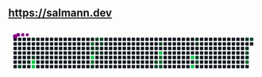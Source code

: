 ## https://salmann.dev

<svg viewBox="-16 -32 880 192" width="880" height="192" xmlns="http://www.w3.org/2000/svg"><desc>Generated with https://github.com/Platane/snk</desc><style>:root{--cb:#1b1f230a;--cs:purple;--ce:#161b22;--c0:#161b22;--c1:#01311f;--c2:#034525;--c3:#0f6d31;--c4:#00c647}.c{shape-rendering:geometricPrecision;fill:var(--ce);stroke-width:1px;stroke:var(--cb);animation:none 29300ms linear infinite;width:12px;height:12px}@keyframes c0{55.28%{fill:var(--c2)}55.3%,100%{fill:var(--ce)}}.c.c0{fill:var(--c2);animation-name:c0}@keyframes c1{3.74%{fill:var(--c1)}3.76%,100%{fill:var(--ce)}}.c.c1{fill:var(--c1);animation-name:c1}@keyframes c2{1.7%{fill:var(--c1)}1.72%,100%{fill:var(--ce)}}.c.c2{fill:var(--c1);animation-name:c2}@keyframes c3{53.57%{fill:var(--c2)}53.59%,100%{fill:var(--ce)}}.c.c3{fill:var(--c2);animation-name:c3}@keyframes c4{95.55%{fill:var(--c4)}95.57%,100%{fill:var(--ce)}}.c.c4{fill:var(--c4);animation-name:c4}@keyframes c5{95.89%{fill:var(--c4)}95.91%,100%{fill:var(--ce)}}.c.c5{fill:var(--c4);animation-name:c5}@keyframes c6{63.81%{fill:var(--c3)}63.83%,100%{fill:var(--ce)}}.c.c6{fill:var(--c3);animation-name:c6}@keyframes c7{12.28%{fill:var(--c1)}12.3%,100%{fill:var(--ce)}}.c.c7{fill:var(--c1);animation-name:c7}@keyframes c8{48.8%{fill:var(--c2)}48.82%,100%{fill:var(--ce)}}.c.c8{fill:var(--c2);animation-name:c8}@keyframes c9{90.77%{fill:var(--c4)}90.79%,100%{fill:var(--ce)}}.c.c9{fill:var(--c4);animation-name:c9}@keyframes ca{61.76%{fill:var(--c3)}61.78%,100%{fill:var(--ce)}}.c.ca{fill:var(--c3);animation-name:ca}@keyframes cb{9.55%{fill:var(--c1)}9.57%,100%{fill:var(--ce)}}.c.cb{fill:var(--c1);animation-name:cb}@keyframes cc{47.43%{fill:var(--c2)}47.45%,100%{fill:var(--ce)}}.c.cc{fill:var(--c2);animation-name:cc}@keyframes cd{11.94%{fill:var(--c1)}11.96%,100%{fill:var(--ce)}}.c.cd{fill:var(--c1);animation-name:cd}@keyframes ce{10.91%{fill:var(--c1)}10.93%,100%{fill:var(--ce)}}.c.ce{fill:var(--c1);animation-name:ce}@keyframes cf{47.09%{fill:var(--c2)}47.11%,100%{fill:var(--ce)}}.c.cf{fill:var(--c2);animation-name:cf}@keyframes cg{46.75%{fill:var(--c2)}46.77%,100%{fill:var(--ce)}}.c.cg{fill:var(--c2);animation-name:cg}@keyframes ch{11.25%{fill:var(--c1)}11.27%,100%{fill:var(--ce)}}.c.ch{fill:var(--c1);animation-name:ch}@keyframes ci{40.6%{fill:var(--c2)}40.62%,100%{fill:var(--ce)}}.c.ci{fill:var(--c2);animation-name:ci}@keyframes cj{40.26%{fill:var(--c2)}40.28%,100%{fill:var(--ce)}}.c.cj{fill:var(--c2);animation-name:cj}@keyframes ck{42.31%{fill:var(--c2)}42.33%,100%{fill:var(--ce)}}.c.ck{fill:var(--c2);animation-name:ck}@keyframes cl{85.31%{fill:var(--c4)}85.33%,100%{fill:var(--ce)}}.c.cl{fill:var(--c4);animation-name:cl}@keyframes cm{69.96%{fill:var(--c3)}69.98%,100%{fill:var(--ce)}}.c.cm{fill:var(--c3);animation-name:cm}@keyframes cn{70.3%{fill:var(--c3)}70.32%,100%{fill:var(--ce)}}.c.cn{fill:var(--c3);animation-name:cn}@keyframes co{39.92%{fill:var(--c2)}39.94%,100%{fill:var(--ce)}}.c.co{fill:var(--c2);animation-name:co}@keyframes cp{81.22%{fill:var(--c4)}81.24%,100%{fill:var(--ce)}}.c.cp{fill:var(--c4);animation-name:cp}@keyframes cq{81.9%{fill:var(--c4)}81.92%,100%{fill:var(--ce)}}.c.cq{fill:var(--c4);animation-name:cq}@keyframes cr{22.17%{fill:var(--c1)}22.19%,100%{fill:var(--ce)}}.c.cr{fill:var(--c1);animation-name:cr}@keyframes cs{22.52%{fill:var(--c1)}22.54%,100%{fill:var(--ce)}}.c.cs{fill:var(--c1);animation-name:cs}@keyframes ct{36.51%{fill:var(--c2)}36.53%,100%{fill:var(--ce)}}.c.ct{fill:var(--c2);animation-name:ct}@keyframes cu{36.85%{fill:var(--c2)}36.87%,100%{fill:var(--ce)}}.c.cu{fill:var(--c2);animation-name:cu}@keyframes cv{26.61%{fill:var(--c1)}26.63%,100%{fill:var(--ce)}}.c.cv{fill:var(--c1);animation-name:cv}@keyframes cw{27.98%{fill:var(--c1)}28%,100%{fill:var(--ce)}}.c.cw{fill:var(--c1);animation-name:cw}@keyframes cx{29.68%{fill:var(--c2)}29.7%,100%{fill:var(--ce)}}.c.cx{fill:var(--c2);animation-name:cx}@keyframes cy{29.34%{fill:var(--c1)}29.36%,100%{fill:var(--ce)}}.c.cy{fill:var(--c1);animation-name:cy}@keyframes cz{76.78%{fill:var(--c3)}76.8%,100%{fill:var(--ce)}}.c.cz{fill:var(--c3);animation-name:cz}@keyframes c10{31.05%{fill:var(--c2)}31.07%,100%{fill:var(--ce)}}.c.c10{fill:var(--c2);animation-name:c10}.u{transform-origin:0 0;transform:scale(0,1);animation:none linear 29300ms infinite}@keyframes u0{1.7%{transform:scale(0.000,1)}1.72%,3.74%{transform:scale(0.083,1)}3.76%,9.55%{transform:scale(0.167,1)}9.57%,10.91%{transform:scale(0.250,1)}10.93%,11.25%{transform:scale(0.333,1)}11.27%,11.94%{transform:scale(0.417,1)}11.96%,12.28%{transform:scale(0.500,1)}12.3%,22.17%{transform:scale(0.583,1)}22.19%,22.52%{transform:scale(0.667,1)}22.54%,26.61%{transform:scale(0.750,1)}26.63%,27.98%{transform:scale(0.833,1)}28%,29.34%{transform:scale(0.917,1)}29.36%,100%{transform:scale(1.000,1)}}.u.u0{fill:var(--c1);animation-name:u0;transform-origin:0.0px 0}@keyframes u1{29.68%{transform:scale(0.000,1)}29.7%,31.05%{transform:scale(0.071,1)}31.07%,36.51%{transform:scale(0.143,1)}36.53%,36.85%{transform:scale(0.214,1)}36.87%,39.92%{transform:scale(0.286,1)}39.94%,40.26%{transform:scale(0.357,1)}40.28%,40.6%{transform:scale(0.429,1)}40.62%,42.31%{transform:scale(0.500,1)}42.33%,46.75%{transform:scale(0.571,1)}46.77%,47.09%{transform:scale(0.643,1)}47.11%,47.43%{transform:scale(0.714,1)}47.45%,48.8%{transform:scale(0.786,1)}48.82%,53.57%{transform:scale(0.857,1)}53.59%,55.28%{transform:scale(0.929,1)}55.3%,100%{transform:scale(1.000,1)}}.u.u1{fill:var(--c2);animation-name:u1;transform-origin:275.0px 0}@keyframes u2{61.76%{transform:scale(0.000,1)}61.78%,63.81%{transform:scale(0.200,1)}63.83%,69.96%{transform:scale(0.400,1)}69.98%,70.3%{transform:scale(0.600,1)}70.32%,76.78%{transform:scale(0.800,1)}76.8%,100%{transform:scale(1.000,1)}}.u.u2{fill:var(--c3);animation-name:u2;transform-origin:595.9px 0}@keyframes u3{81.22%{transform:scale(0.000,1)}81.24%,81.9%{transform:scale(0.167,1)}81.92%,85.31%{transform:scale(0.333,1)}85.33%,90.77%{transform:scale(0.500,1)}90.79%,95.55%{transform:scale(0.667,1)}95.57%,95.89%{transform:scale(0.833,1)}95.91%,100%{transform:scale(1.000,1)}}.u.u3{fill:var(--c4);animation-name:u3;transform-origin:710.5px 0}.s{shape-rendering:geometricPrecision;fill:var(--cs);animation:none linear 29300ms infinite}@keyframes s0{0%,99.66%{transform:translate(0px,-16px)}0.34%{transform:translate(0px,0px)}1.71%{transform:translate(64px,0px)}2.05%{transform:translate(64px,16px)}2.39%{transform:translate(48px,16px)}4.44%{transform:translate(48px,112px)}9.22%{transform:translate(272px,112px)}9.56%{transform:translate(272px,96px)}9.9%{transform:translate(288px,96px)}10.92%{transform:translate(288px,48px)}11.26%{transform:translate(304px,48px)}11.6%{transform:translate(304px,32px)}12.63%{transform:translate(256px,32px)}13.31%{transform:translate(256px,0px)}13.65%{transform:translate(272px,0px)}13.99%{transform:translate(272px,-16px)}21.84%{transform:translate(640px,-16px)}22.53%{transform:translate(640px,16px)}26.28%,27.65%{transform:translate(816px,16px)}26.62%{transform:translate(816px,0px)}26.96%{transform:translate(800px,0px)}27.3%{transform:translate(800px,16px)}27.99%{transform:translate(816px,32px)}28.33%{transform:translate(832px,32px)}29.01%{transform:translate(832px,64px)}29.35%,77.13%{transform:translate(816px,64px)}29.69%{transform:translate(816px,48px)}30.03%{transform:translate(832px,48px)}31.06%{transform:translate(832px,0px)}35.15%{transform:translate(640px,0px)}36.86%{transform:translate(640px,80px)}39.25%{transform:translate(528px,80px)}39.59%{transform:translate(528px,96px)}40.27%{transform:translate(496px,96px)}41.64%,68.94%{transform:translate(496px,32px)}41.98%{transform:translate(512px,32px)}42.32%{transform:translate(512px,16px)}46.76%{transform:translate(304px,16px)}47.1%{transform:translate(304px,0px)}47.44%{transform:translate(288px,0px)}48.12%{transform:translate(288px,32px)}48.46%,64.16%{transform:translate(272px,32px)}48.81%,90.44%{transform:translate(272px,48px)}53.24%{transform:translate(64px,48px)}53.58%,95.22%{transform:translate(64px,64px)}54.61%{transform:translate(16px,64px)}55.29%{transform:translate(16px,96px)}55.97%,96.25%{transform:translate(48px,96px)}56.66%{transform:translate(48px,64px)}61.09%{transform:translate(256px,64px)}61.43%{transform:translate(256px,80px)}62.12%{transform:translate(288px,80px)}63.48%{transform:translate(288px,16px)}63.82%{transform:translate(272px,16px)}69.62%{transform:translate(496px,64px)}69.97%{transform:translate(512px,64px)}70.31%{transform:translate(512px,80px)}76.79%{transform:translate(816px,80px)}81.23%{transform:translate(624px,64px)}81.91%{transform:translate(624px,96px)}82.25%{transform:translate(608px,96px)}83.28%{transform:translate(608px,48px)}90.78%{transform:translate(272px,64px)}95.9%{transform:translate(64px,96px)}98.63%{transform:translate(48px,-16px)}}.s.s0{transform:translate(0px,-16px);animation-name:s0}@keyframes s1{0%,99.66%{transform:translate(16px,-16px)}0.34%{transform:translate(0px,-16px)}0.68%{transform:translate(0px,0px)}2.05%{transform:translate(64px,0px)}2.39%{transform:translate(64px,16px)}2.73%{transform:translate(48px,16px)}4.78%{transform:translate(48px,112px)}9.56%{transform:translate(272px,112px)}9.9%{transform:translate(272px,96px)}10.24%{transform:translate(288px,96px)}11.26%{transform:translate(288px,48px)}11.6%{transform:translate(304px,48px)}11.95%{transform:translate(304px,32px)}12.97%{transform:translate(256px,32px)}13.65%{transform:translate(256px,0px)}13.99%{transform:translate(272px,0px)}14.33%{transform:translate(272px,-16px)}22.18%{transform:translate(640px,-16px)}22.87%{transform:translate(640px,16px)}26.62%,27.99%{transform:translate(816px,16px)}26.96%{transform:translate(816px,0px)}27.3%{transform:translate(800px,0px)}27.65%{transform:translate(800px,16px)}28.33%{transform:translate(816px,32px)}28.67%{transform:translate(832px,32px)}29.35%{transform:translate(832px,64px)}29.69%,77.47%{transform:translate(816px,64px)}30.03%{transform:translate(816px,48px)}30.38%{transform:translate(832px,48px)}31.4%{transform:translate(832px,0px)}35.49%{transform:translate(640px,0px)}37.2%{transform:translate(640px,80px)}39.59%{transform:translate(528px,80px)}39.93%{transform:translate(528px,96px)}40.61%{transform:translate(496px,96px)}41.98%,69.28%{transform:translate(496px,32px)}42.32%{transform:translate(512px,32px)}42.66%{transform:translate(512px,16px)}47.1%{transform:translate(304px,16px)}47.44%{transform:translate(304px,0px)}47.78%{transform:translate(288px,0px)}48.46%{transform:translate(288px,32px)}48.81%,64.51%{transform:translate(272px,32px)}49.15%,90.78%{transform:translate(272px,48px)}53.58%{transform:translate(64px,48px)}53.92%,95.56%{transform:translate(64px,64px)}54.95%{transform:translate(16px,64px)}55.63%{transform:translate(16px,96px)}56.31%,96.59%{transform:translate(48px,96px)}57%{transform:translate(48px,64px)}61.43%{transform:translate(256px,64px)}61.77%{transform:translate(256px,80px)}62.46%{transform:translate(288px,80px)}63.82%{transform:translate(288px,16px)}64.16%{transform:translate(272px,16px)}69.97%{transform:translate(496px,64px)}70.31%{transform:translate(512px,64px)}70.65%{transform:translate(512px,80px)}77.13%{transform:translate(816px,80px)}81.57%{transform:translate(624px,64px)}82.25%{transform:translate(624px,96px)}82.59%{transform:translate(608px,96px)}83.62%{transform:translate(608px,48px)}91.13%{transform:translate(272px,64px)}96.25%{transform:translate(64px,96px)}98.98%{transform:translate(48px,-16px)}}.s.s1{transform:translate(16px,-16px);animation-name:s1}@keyframes s2{0%,99.66%{transform:translate(32px,-16px)}0.68%{transform:translate(0px,-16px)}1.02%{transform:translate(0px,0px)}2.39%{transform:translate(64px,0px)}2.73%{transform:translate(64px,16px)}3.07%{transform:translate(48px,16px)}5.12%{transform:translate(48px,112px)}9.9%{transform:translate(272px,112px)}10.24%{transform:translate(272px,96px)}10.58%{transform:translate(288px,96px)}11.6%{transform:translate(288px,48px)}11.95%{transform:translate(304px,48px)}12.29%{transform:translate(304px,32px)}13.31%{transform:translate(256px,32px)}13.99%{transform:translate(256px,0px)}14.33%{transform:translate(272px,0px)}14.68%{transform:translate(272px,-16px)}22.53%{transform:translate(640px,-16px)}23.21%{transform:translate(640px,16px)}26.96%,28.33%{transform:translate(816px,16px)}27.3%{transform:translate(816px,0px)}27.65%{transform:translate(800px,0px)}27.99%{transform:translate(800px,16px)}28.67%{transform:translate(816px,32px)}29.01%{transform:translate(832px,32px)}29.69%{transform:translate(832px,64px)}30.03%,77.82%{transform:translate(816px,64px)}30.38%{transform:translate(816px,48px)}30.72%{transform:translate(832px,48px)}31.74%{transform:translate(832px,0px)}35.84%{transform:translate(640px,0px)}37.54%{transform:translate(640px,80px)}39.93%{transform:translate(528px,80px)}40.27%{transform:translate(528px,96px)}40.96%{transform:translate(496px,96px)}42.32%,69.62%{transform:translate(496px,32px)}42.66%{transform:translate(512px,32px)}43%{transform:translate(512px,16px)}47.44%{transform:translate(304px,16px)}47.78%{transform:translate(304px,0px)}48.12%{transform:translate(288px,0px)}48.81%{transform:translate(288px,32px)}49.15%,64.85%{transform:translate(272px,32px)}49.49%,91.13%{transform:translate(272px,48px)}53.92%{transform:translate(64px,48px)}54.27%,95.9%{transform:translate(64px,64px)}55.29%{transform:translate(16px,64px)}55.97%{transform:translate(16px,96px)}56.66%,96.93%{transform:translate(48px,96px)}57.34%{transform:translate(48px,64px)}61.77%{transform:translate(256px,64px)}62.12%{transform:translate(256px,80px)}62.8%{transform:translate(288px,80px)}64.16%{transform:translate(288px,16px)}64.51%{transform:translate(272px,16px)}70.31%{transform:translate(496px,64px)}70.65%{transform:translate(512px,64px)}70.99%{transform:translate(512px,80px)}77.47%{transform:translate(816px,80px)}81.91%{transform:translate(624px,64px)}82.59%{transform:translate(624px,96px)}82.94%{transform:translate(608px,96px)}83.96%{transform:translate(608px,48px)}91.47%{transform:translate(272px,64px)}96.59%{transform:translate(64px,96px)}99.32%{transform:translate(48px,-16px)}}.s.s2{transform:translate(32px,-16px);animation-name:s2}@keyframes s3{0%,99.66%{transform:translate(48px,-16px)}1.02%{transform:translate(0px,-16px)}1.37%{transform:translate(0px,0px)}2.73%{transform:translate(64px,0px)}3.07%{transform:translate(64px,16px)}3.41%{transform:translate(48px,16px)}5.46%{transform:translate(48px,112px)}10.24%{transform:translate(272px,112px)}10.58%{transform:translate(272px,96px)}10.92%{transform:translate(288px,96px)}11.95%{transform:translate(288px,48px)}12.29%{transform:translate(304px,48px)}12.63%{transform:translate(304px,32px)}13.65%{transform:translate(256px,32px)}14.33%{transform:translate(256px,0px)}14.68%{transform:translate(272px,0px)}15.02%{transform:translate(272px,-16px)}22.87%{transform:translate(640px,-16px)}23.55%{transform:translate(640px,16px)}27.3%,28.67%{transform:translate(816px,16px)}27.65%{transform:translate(816px,0px)}27.99%{transform:translate(800px,0px)}28.33%{transform:translate(800px,16px)}29.01%{transform:translate(816px,32px)}29.35%{transform:translate(832px,32px)}30.03%{transform:translate(832px,64px)}30.38%,78.16%{transform:translate(816px,64px)}30.72%{transform:translate(816px,48px)}31.06%{transform:translate(832px,48px)}32.08%{transform:translate(832px,0px)}36.18%{transform:translate(640px,0px)}37.88%{transform:translate(640px,80px)}40.27%{transform:translate(528px,80px)}40.61%{transform:translate(528px,96px)}41.3%{transform:translate(496px,96px)}42.66%,69.97%{transform:translate(496px,32px)}43%{transform:translate(512px,32px)}43.34%{transform:translate(512px,16px)}47.78%{transform:translate(304px,16px)}48.12%{transform:translate(304px,0px)}48.46%{transform:translate(288px,0px)}49.15%{transform:translate(288px,32px)}49.49%,65.19%{transform:translate(272px,32px)}49.83%,91.47%{transform:translate(272px,48px)}54.27%{transform:translate(64px,48px)}54.61%,96.25%{transform:translate(64px,64px)}55.63%{transform:translate(16px,64px)}56.31%{transform:translate(16px,96px)}57%,97.27%{transform:translate(48px,96px)}57.68%{transform:translate(48px,64px)}62.12%{transform:translate(256px,64px)}62.46%{transform:translate(256px,80px)}63.14%{transform:translate(288px,80px)}64.51%{transform:translate(288px,16px)}64.85%{transform:translate(272px,16px)}70.65%{transform:translate(496px,64px)}70.99%{transform:translate(512px,64px)}71.33%{transform:translate(512px,80px)}77.82%{transform:translate(816px,80px)}82.25%{transform:translate(624px,64px)}82.94%{transform:translate(624px,96px)}83.28%{transform:translate(608px,96px)}84.3%{transform:translate(608px,48px)}91.81%{transform:translate(272px,64px)}96.93%{transform:translate(64px,96px)}}.s.s3{transform:translate(48px,-16px);animation-name:s3}</style><rect class="c" x="2" y="2" rx="2" ry="2"/><rect class="c" x="2" y="18" rx="2" ry="2"/><rect class="c" x="2" y="34" rx="2" ry="2"/><rect class="c" x="2" y="50" rx="2" ry="2"/><rect class="c" x="2" y="66" rx="2" ry="2"/><rect class="c" x="2" y="82" rx="2" ry="2"/><rect class="c" x="2" y="98" rx="2" ry="2"/><rect class="c" x="18" y="2" rx="2" ry="2"/><rect class="c" x="18" y="18" rx="2" ry="2"/><rect class="c" x="18" y="34" rx="2" ry="2"/><rect class="c" x="18" y="50" rx="2" ry="2"/><rect class="c" x="18" y="66" rx="2" ry="2"/><rect class="c" x="18" y="82" rx="2" ry="2"/><rect class="c c0" x="18" y="98" rx="2" ry="2"/><rect class="c" x="34" y="2" rx="2" ry="2"/><rect class="c" x="34" y="18" rx="2" ry="2"/><rect class="c" x="34" y="34" rx="2" ry="2"/><rect class="c" x="34" y="50" rx="2" ry="2"/><rect class="c" x="34" y="66" rx="2" ry="2"/><rect class="c" x="34" y="82" rx="2" ry="2"/><rect class="c" x="34" y="98" rx="2" ry="2"/><rect class="c" x="50" y="2" rx="2" ry="2"/><rect class="c" x="50" y="18" rx="2" ry="2"/><rect class="c" x="50" y="34" rx="2" ry="2"/><rect class="c" x="50" y="50" rx="2" ry="2"/><rect class="c" x="50" y="66" rx="2" ry="2"/><rect class="c c1" x="50" y="82" rx="2" ry="2"/><rect class="c" x="50" y="98" rx="2" ry="2"/><rect class="c c2" x="66" y="2" rx="2" ry="2"/><rect class="c" x="66" y="18" rx="2" ry="2"/><rect class="c" x="66" y="34" rx="2" ry="2"/><rect class="c" x="66" y="50" rx="2" ry="2"/><rect class="c c3" x="66" y="66" rx="2" ry="2"/><rect class="c c4" x="66" y="82" rx="2" ry="2"/><rect class="c c5" x="66" y="98" rx="2" ry="2"/><rect class="c" x="82" y="2" rx="2" ry="2"/><rect class="c" x="82" y="18" rx="2" ry="2"/><rect class="c" x="82" y="34" rx="2" ry="2"/><rect class="c" x="82" y="50" rx="2" ry="2"/><rect class="c" x="82" y="66" rx="2" ry="2"/><rect class="c" x="82" y="82" rx="2" ry="2"/><rect class="c" x="82" y="98" rx="2" ry="2"/><rect class="c" x="98" y="2" rx="2" ry="2"/><rect class="c" x="98" y="18" rx="2" ry="2"/><rect class="c" x="98" y="34" rx="2" ry="2"/><rect class="c" x="98" y="50" rx="2" ry="2"/><rect class="c" x="98" y="66" rx="2" ry="2"/><rect class="c" x="98" y="82" rx="2" ry="2"/><rect class="c" x="98" y="98" rx="2" ry="2"/><rect class="c" x="114" y="2" rx="2" ry="2"/><rect class="c" x="114" y="18" rx="2" ry="2"/><rect class="c" x="114" y="34" rx="2" ry="2"/><rect class="c" x="114" y="50" rx="2" ry="2"/><rect class="c" x="114" y="66" rx="2" ry="2"/><rect class="c" x="114" y="82" rx="2" ry="2"/><rect class="c" x="114" y="98" rx="2" ry="2"/><rect class="c" x="130" y="2" rx="2" ry="2"/><rect class="c" x="130" y="18" rx="2" ry="2"/><rect class="c" x="130" y="34" rx="2" ry="2"/><rect class="c" x="130" y="50" rx="2" ry="2"/><rect class="c" x="130" y="66" rx="2" ry="2"/><rect class="c" x="130" y="82" rx="2" ry="2"/><rect class="c" x="130" y="98" rx="2" ry="2"/><rect class="c" x="146" y="2" rx="2" ry="2"/><rect class="c" x="146" y="18" rx="2" ry="2"/><rect class="c" x="146" y="34" rx="2" ry="2"/><rect class="c" x="146" y="50" rx="2" ry="2"/><rect class="c" x="146" y="66" rx="2" ry="2"/><rect class="c" x="146" y="82" rx="2" ry="2"/><rect class="c" x="146" y="98" rx="2" ry="2"/><rect class="c" x="162" y="2" rx="2" ry="2"/><rect class="c" x="162" y="18" rx="2" ry="2"/><rect class="c" x="162" y="34" rx="2" ry="2"/><rect class="c" x="162" y="50" rx="2" ry="2"/><rect class="c" x="162" y="66" rx="2" ry="2"/><rect class="c" x="162" y="82" rx="2" ry="2"/><rect class="c" x="162" y="98" rx="2" ry="2"/><rect class="c" x="178" y="2" rx="2" ry="2"/><rect class="c" x="178" y="18" rx="2" ry="2"/><rect class="c" x="178" y="34" rx="2" ry="2"/><rect class="c" x="178" y="50" rx="2" ry="2"/><rect class="c" x="178" y="66" rx="2" ry="2"/><rect class="c" x="178" y="82" rx="2" ry="2"/><rect class="c" x="178" y="98" rx="2" ry="2"/><rect class="c" x="194" y="2" rx="2" ry="2"/><rect class="c" x="194" y="18" rx="2" ry="2"/><rect class="c" x="194" y="34" rx="2" ry="2"/><rect class="c" x="194" y="50" rx="2" ry="2"/><rect class="c" x="194" y="66" rx="2" ry="2"/><rect class="c" x="194" y="82" rx="2" ry="2"/><rect class="c" x="194" y="98" rx="2" ry="2"/><rect class="c" x="210" y="2" rx="2" ry="2"/><rect class="c" x="210" y="18" rx="2" ry="2"/><rect class="c" x="210" y="34" rx="2" ry="2"/><rect class="c" x="210" y="50" rx="2" ry="2"/><rect class="c" x="210" y="66" rx="2" ry="2"/><rect class="c" x="210" y="82" rx="2" ry="2"/><rect class="c" x="210" y="98" rx="2" ry="2"/><rect class="c" x="226" y="2" rx="2" ry="2"/><rect class="c" x="226" y="18" rx="2" ry="2"/><rect class="c" x="226" y="34" rx="2" ry="2"/><rect class="c" x="226" y="50" rx="2" ry="2"/><rect class="c" x="226" y="66" rx="2" ry="2"/><rect class="c" x="226" y="82" rx="2" ry="2"/><rect class="c" x="226" y="98" rx="2" ry="2"/><rect class="c" x="242" y="2" rx="2" ry="2"/><rect class="c" x="242" y="18" rx="2" ry="2"/><rect class="c" x="242" y="34" rx="2" ry="2"/><rect class="c" x="242" y="50" rx="2" ry="2"/><rect class="c" x="242" y="66" rx="2" ry="2"/><rect class="c" x="242" y="82" rx="2" ry="2"/><rect class="c" x="242" y="98" rx="2" ry="2"/><rect class="c" x="258" y="2" rx="2" ry="2"/><rect class="c" x="258" y="18" rx="2" ry="2"/><rect class="c" x="258" y="34" rx="2" ry="2"/><rect class="c" x="258" y="50" rx="2" ry="2"/><rect class="c" x="258" y="66" rx="2" ry="2"/><rect class="c" x="258" y="82" rx="2" ry="2"/><rect class="c" x="258" y="98" rx="2" ry="2"/><rect class="c" x="274" y="2" rx="2" ry="2"/><rect class="c c6" x="274" y="18" rx="2" ry="2"/><rect class="c c7" x="274" y="34" rx="2" ry="2"/><rect class="c c8" x="274" y="50" rx="2" ry="2"/><rect class="c c9" x="274" y="66" rx="2" ry="2"/><rect class="c ca" x="274" y="82" rx="2" ry="2"/><rect class="c cb" x="274" y="98" rx="2" ry="2"/><rect class="c cc" x="290" y="2" rx="2" ry="2"/><rect class="c" x="290" y="18" rx="2" ry="2"/><rect class="c cd" x="290" y="34" rx="2" ry="2"/><rect class="c ce" x="290" y="50" rx="2" ry="2"/><rect class="c" x="290" y="66" rx="2" ry="2"/><rect class="c" x="290" y="82" rx="2" ry="2"/><rect class="c" x="290" y="98" rx="2" ry="2"/><rect class="c cf" x="306" y="2" rx="2" ry="2"/><rect class="c cg" x="306" y="18" rx="2" ry="2"/><rect class="c" x="306" y="34" rx="2" ry="2"/><rect class="c ch" x="306" y="50" rx="2" ry="2"/><rect class="c" x="306" y="66" rx="2" ry="2"/><rect class="c" x="306" y="82" rx="2" ry="2"/><rect class="c" x="306" y="98" rx="2" ry="2"/><rect class="c" x="322" y="2" rx="2" ry="2"/><rect class="c" x="322" y="18" rx="2" ry="2"/><rect class="c" x="322" y="34" rx="2" ry="2"/><rect class="c" x="322" y="50" rx="2" ry="2"/><rect class="c" x="322" y="66" rx="2" ry="2"/><rect class="c" x="322" y="82" rx="2" ry="2"/><rect class="c" x="322" y="98" rx="2" ry="2"/><rect class="c" x="338" y="2" rx="2" ry="2"/><rect class="c" x="338" y="18" rx="2" ry="2"/><rect class="c" x="338" y="34" rx="2" ry="2"/><rect class="c" x="338" y="50" rx="2" ry="2"/><rect class="c" x="338" y="66" rx="2" ry="2"/><rect class="c" x="338" y="82" rx="2" ry="2"/><rect class="c" x="338" y="98" rx="2" ry="2"/><rect class="c" x="354" y="2" rx="2" ry="2"/><rect class="c" x="354" y="18" rx="2" ry="2"/><rect class="c" x="354" y="34" rx="2" ry="2"/><rect class="c" x="354" y="50" rx="2" ry="2"/><rect class="c" x="354" y="66" rx="2" ry="2"/><rect class="c" x="354" y="82" rx="2" ry="2"/><rect class="c" x="354" y="98" rx="2" ry="2"/><rect class="c" x="370" y="2" rx="2" ry="2"/><rect class="c" x="370" y="18" rx="2" ry="2"/><rect class="c" x="370" y="34" rx="2" ry="2"/><rect class="c" x="370" y="50" rx="2" ry="2"/><rect class="c" x="370" y="66" rx="2" ry="2"/><rect class="c" x="370" y="82" rx="2" ry="2"/><rect class="c" x="370" y="98" rx="2" ry="2"/><rect class="c" x="386" y="2" rx="2" ry="2"/><rect class="c" x="386" y="18" rx="2" ry="2"/><rect class="c" x="386" y="34" rx="2" ry="2"/><rect class="c" x="386" y="50" rx="2" ry="2"/><rect class="c" x="386" y="66" rx="2" ry="2"/><rect class="c" x="386" y="82" rx="2" ry="2"/><rect class="c" x="386" y="98" rx="2" ry="2"/><rect class="c" x="402" y="2" rx="2" ry="2"/><rect class="c" x="402" y="18" rx="2" ry="2"/><rect class="c" x="402" y="34" rx="2" ry="2"/><rect class="c" x="402" y="50" rx="2" ry="2"/><rect class="c" x="402" y="66" rx="2" ry="2"/><rect class="c" x="402" y="82" rx="2" ry="2"/><rect class="c" x="402" y="98" rx="2" ry="2"/><rect class="c" x="418" y="2" rx="2" ry="2"/><rect class="c" x="418" y="18" rx="2" ry="2"/><rect class="c" x="418" y="34" rx="2" ry="2"/><rect class="c" x="418" y="50" rx="2" ry="2"/><rect class="c" x="418" y="66" rx="2" ry="2"/><rect class="c" x="418" y="82" rx="2" ry="2"/><rect class="c" x="418" y="98" rx="2" ry="2"/><rect class="c" x="434" y="2" rx="2" ry="2"/><rect class="c" x="434" y="18" rx="2" ry="2"/><rect class="c" x="434" y="34" rx="2" ry="2"/><rect class="c" x="434" y="50" rx="2" ry="2"/><rect class="c" x="434" y="66" rx="2" ry="2"/><rect class="c" x="434" y="82" rx="2" ry="2"/><rect class="c" x="434" y="98" rx="2" ry="2"/><rect class="c" x="450" y="2" rx="2" ry="2"/><rect class="c" x="450" y="18" rx="2" ry="2"/><rect class="c" x="450" y="34" rx="2" ry="2"/><rect class="c" x="450" y="50" rx="2" ry="2"/><rect class="c" x="450" y="66" rx="2" ry="2"/><rect class="c" x="450" y="82" rx="2" ry="2"/><rect class="c" x="450" y="98" rx="2" ry="2"/><rect class="c" x="466" y="2" rx="2" ry="2"/><rect class="c" x="466" y="18" rx="2" ry="2"/><rect class="c" x="466" y="34" rx="2" ry="2"/><rect class="c" x="466" y="50" rx="2" ry="2"/><rect class="c" x="466" y="66" rx="2" ry="2"/><rect class="c" x="466" y="82" rx="2" ry="2"/><rect class="c" x="466" y="98" rx="2" ry="2"/><rect class="c" x="482" y="2" rx="2" ry="2"/><rect class="c" x="482" y="18" rx="2" ry="2"/><rect class="c" x="482" y="34" rx="2" ry="2"/><rect class="c" x="482" y="50" rx="2" ry="2"/><rect class="c" x="482" y="66" rx="2" ry="2"/><rect class="c" x="482" y="82" rx="2" ry="2"/><rect class="c" x="482" y="98" rx="2" ry="2"/><rect class="c" x="498" y="2" rx="2" ry="2"/><rect class="c" x="498" y="18" rx="2" ry="2"/><rect class="c" x="498" y="34" rx="2" ry="2"/><rect class="c" x="498" y="50" rx="2" ry="2"/><rect class="c" x="498" y="66" rx="2" ry="2"/><rect class="c ci" x="498" y="82" rx="2" ry="2"/><rect class="c cj" x="498" y="98" rx="2" ry="2"/><rect class="c" x="514" y="2" rx="2" ry="2"/><rect class="c ck" x="514" y="18" rx="2" ry="2"/><rect class="c" x="514" y="34" rx="2" ry="2"/><rect class="c cl" x="514" y="50" rx="2" ry="2"/><rect class="c cm" x="514" y="66" rx="2" ry="2"/><rect class="c cn" x="514" y="82" rx="2" ry="2"/><rect class="c co" x="514" y="98" rx="2" ry="2"/><rect class="c" x="530" y="2" rx="2" ry="2"/><rect class="c" x="530" y="18" rx="2" ry="2"/><rect class="c" x="530" y="34" rx="2" ry="2"/><rect class="c" x="530" y="50" rx="2" ry="2"/><rect class="c" x="530" y="66" rx="2" ry="2"/><rect class="c" x="530" y="82" rx="2" ry="2"/><rect class="c" x="530" y="98" rx="2" ry="2"/><rect class="c" x="546" y="2" rx="2" ry="2"/><rect class="c" x="546" y="18" rx="2" ry="2"/><rect class="c" x="546" y="34" rx="2" ry="2"/><rect class="c" x="546" y="50" rx="2" ry="2"/><rect class="c" x="546" y="66" rx="2" ry="2"/><rect class="c" x="546" y="82" rx="2" ry="2"/><rect class="c" x="546" y="98" rx="2" ry="2"/><rect class="c" x="562" y="2" rx="2" ry="2"/><rect class="c" x="562" y="18" rx="2" ry="2"/><rect class="c" x="562" y="34" rx="2" ry="2"/><rect class="c" x="562" y="50" rx="2" ry="2"/><rect class="c" x="562" y="66" rx="2" ry="2"/><rect class="c" x="562" y="82" rx="2" ry="2"/><rect class="c" x="562" y="98" rx="2" ry="2"/><rect class="c" x="578" y="2" rx="2" ry="2"/><rect class="c" x="578" y="18" rx="2" ry="2"/><rect class="c" x="578" y="34" rx="2" ry="2"/><rect class="c" x="578" y="50" rx="2" ry="2"/><rect class="c" x="578" y="66" rx="2" ry="2"/><rect class="c" x="578" y="82" rx="2" ry="2"/><rect class="c" x="578" y="98" rx="2" ry="2"/><rect class="c" x="594" y="2" rx="2" ry="2"/><rect class="c" x="594" y="18" rx="2" ry="2"/><rect class="c" x="594" y="34" rx="2" ry="2"/><rect class="c" x="594" y="50" rx="2" ry="2"/><rect class="c" x="594" y="66" rx="2" ry="2"/><rect class="c" x="594" y="82" rx="2" ry="2"/><rect class="c" x="594" y="98" rx="2" ry="2"/><rect class="c" x="610" y="2" rx="2" ry="2"/><rect class="c" x="610" y="18" rx="2" ry="2"/><rect class="c" x="610" y="34" rx="2" ry="2"/><rect class="c" x="610" y="50" rx="2" ry="2"/><rect class="c" x="610" y="66" rx="2" ry="2"/><rect class="c" x="610" y="82" rx="2" ry="2"/><rect class="c" x="610" y="98" rx="2" ry="2"/><rect class="c" x="626" y="2" rx="2" ry="2"/><rect class="c" x="626" y="18" rx="2" ry="2"/><rect class="c" x="626" y="34" rx="2" ry="2"/><rect class="c" x="626" y="50" rx="2" ry="2"/><rect class="c cp" x="626" y="66" rx="2" ry="2"/><rect class="c" x="626" y="82" rx="2" ry="2"/><rect class="c cq" x="626" y="98" rx="2" ry="2"/><rect class="c cr" x="642" y="2" rx="2" ry="2"/><rect class="c cs" x="642" y="18" rx="2" ry="2"/><rect class="c" x="642" y="34" rx="2" ry="2"/><rect class="c" x="642" y="50" rx="2" ry="2"/><rect class="c ct" x="642" y="66" rx="2" ry="2"/><rect class="c cu" x="642" y="82" rx="2" ry="2"/><rect class="c" x="642" y="98" rx="2" ry="2"/><rect class="c" x="658" y="2" rx="2" ry="2"/><rect class="c" x="658" y="18" rx="2" ry="2"/><rect class="c" x="658" y="34" rx="2" ry="2"/><rect class="c" x="658" y="50" rx="2" ry="2"/><rect class="c" x="658" y="66" rx="2" ry="2"/><rect class="c" x="658" y="82" rx="2" ry="2"/><rect class="c" x="658" y="98" rx="2" ry="2"/><rect class="c" x="674" y="2" rx="2" ry="2"/><rect class="c" x="674" y="18" rx="2" ry="2"/><rect class="c" x="674" y="34" rx="2" ry="2"/><rect class="c" x="674" y="50" rx="2" ry="2"/><rect class="c" x="674" y="66" rx="2" ry="2"/><rect class="c" x="674" y="82" rx="2" ry="2"/><rect class="c" x="674" y="98" rx="2" ry="2"/><rect class="c" x="690" y="2" rx="2" ry="2"/><rect class="c" x="690" y="18" rx="2" ry="2"/><rect class="c" x="690" y="34" rx="2" ry="2"/><rect class="c" x="690" y="50" rx="2" ry="2"/><rect class="c" x="690" y="66" rx="2" ry="2"/><rect class="c" x="690" y="82" rx="2" ry="2"/><rect class="c" x="690" y="98" rx="2" ry="2"/><rect class="c" x="706" y="2" rx="2" ry="2"/><rect class="c" x="706" y="18" rx="2" ry="2"/><rect class="c" x="706" y="34" rx="2" ry="2"/><rect class="c" x="706" y="50" rx="2" ry="2"/><rect class="c" x="706" y="66" rx="2" ry="2"/><rect class="c" x="706" y="82" rx="2" ry="2"/><rect class="c" x="706" y="98" rx="2" ry="2"/><rect class="c" x="722" y="2" rx="2" ry="2"/><rect class="c" x="722" y="18" rx="2" ry="2"/><rect class="c" x="722" y="34" rx="2" ry="2"/><rect class="c" x="722" y="50" rx="2" ry="2"/><rect class="c" x="722" y="66" rx="2" ry="2"/><rect class="c" x="722" y="82" rx="2" ry="2"/><rect class="c" x="722" y="98" rx="2" ry="2"/><rect class="c" x="738" y="2" rx="2" ry="2"/><rect class="c" x="738" y="18" rx="2" ry="2"/><rect class="c" x="738" y="34" rx="2" ry="2"/><rect class="c" x="738" y="50" rx="2" ry="2"/><rect class="c" x="738" y="66" rx="2" ry="2"/><rect class="c" x="738" y="82" rx="2" ry="2"/><rect class="c" x="738" y="98" rx="2" ry="2"/><rect class="c" x="754" y="2" rx="2" ry="2"/><rect class="c" x="754" y="18" rx="2" ry="2"/><rect class="c" x="754" y="34" rx="2" ry="2"/><rect class="c" x="754" y="50" rx="2" ry="2"/><rect class="c" x="754" y="66" rx="2" ry="2"/><rect class="c" x="754" y="82" rx="2" ry="2"/><rect class="c" x="754" y="98" rx="2" ry="2"/><rect class="c" x="770" y="2" rx="2" ry="2"/><rect class="c" x="770" y="18" rx="2" ry="2"/><rect class="c" x="770" y="34" rx="2" ry="2"/><rect class="c" x="770" y="50" rx="2" ry="2"/><rect class="c" x="770" y="66" rx="2" ry="2"/><rect class="c" x="770" y="82" rx="2" ry="2"/><rect class="c" x="770" y="98" rx="2" ry="2"/><rect class="c" x="786" y="2" rx="2" ry="2"/><rect class="c" x="786" y="18" rx="2" ry="2"/><rect class="c" x="786" y="34" rx="2" ry="2"/><rect class="c" x="786" y="50" rx="2" ry="2"/><rect class="c" x="786" y="66" rx="2" ry="2"/><rect class="c" x="786" y="82" rx="2" ry="2"/><rect class="c" x="786" y="98" rx="2" ry="2"/><rect class="c" x="802" y="2" rx="2" ry="2"/><rect class="c" x="802" y="18" rx="2" ry="2"/><rect class="c" x="802" y="34" rx="2" ry="2"/><rect class="c" x="802" y="50" rx="2" ry="2"/><rect class="c" x="802" y="66" rx="2" ry="2"/><rect class="c" x="802" y="82" rx="2" ry="2"/><rect class="c" x="802" y="98" rx="2" ry="2"/><rect class="c cv" x="818" y="2" rx="2" ry="2"/><rect class="c" x="818" y="18" rx="2" ry="2"/><rect class="c cw" x="818" y="34" rx="2" ry="2"/><rect class="c cx" x="818" y="50" rx="2" ry="2"/><rect class="c cy" x="818" y="66" rx="2" ry="2"/><rect class="c cz" x="818" y="82" rx="2" ry="2"/><rect class="c" x="818" y="98" rx="2" ry="2"/><rect class="c c10" x="834" y="2" rx="2" ry="2"/><rect class="c" x="834" y="18" rx="2" ry="2"/><rect class="u u0" height="12" width="275.6" x="0.0" y="144"/><rect class="u u1" height="12" width="321.5" x="275.0" y="144"/><rect class="u u2" height="12" width="115.2" x="595.9" y="144"/><rect class="u u3" height="12" width="138.1" x="710.5" y="144"/><rect class="s s0" x="0.8" y="0.8" width="14.4" height="14.4" rx="4.5" ry="4.5"/><rect class="s s1" x="1.8" y="1.8" width="12.3" height="12.3" rx="4.1" ry="4.1"/><rect class="s s2" x="2.6" y="2.6" width="10.8" height="10.8" rx="3.6" ry="3.6"/><rect class="s s3" x="3.0" y="3.0" width="9.9" height="9.9" rx="3.3" ry="3.3"/></svg>
